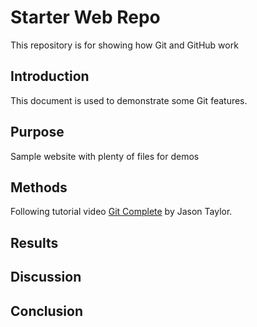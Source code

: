 # Starter Web Repo

This repository is for showing how Git and GitHub work

## Introduction

This document is used to demonstrate some Git features.

## Purpose

Sample website with plenty of files for demos

## Methods

Following tutorial video [Git Complete](https://subscription.packtpub.com/video/application-development/9781787123618/20121/20171/comparing-between-commits) by Jason Taylor.

## Results

## Discussion

## Conclusion